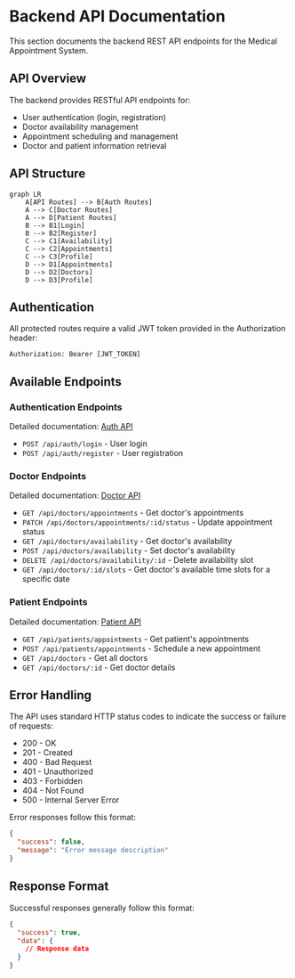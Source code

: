 # Backend API Documentation

This section documents the backend REST API endpoints for the Medical Appointment System.

## API Overview

The backend provides RESTful API endpoints for:

- User authentication (login, registration)
- Doctor availability management
- Appointment scheduling and management
- Doctor and patient information retrieval

## API Structure

```mermaid
graph LR
    A[API Routes] --> B[Auth Routes]
    A --> C[Doctor Routes]
    A --> D[Patient Routes]
    B --> B1[Login]
    B --> B2[Register]
    C --> C1[Availability]
    C --> C2[Appointments]
    C --> C3[Profile]
    D --> D1[Appointments]
    D --> D2[Doctors]
    D --> D3[Profile]
```

## Authentication

All protected routes require a valid JWT token provided in the Authorization header:

```
Authorization: Bearer [JWT_TOKEN]
```

## Available Endpoints

### Authentication Endpoints

Detailed documentation: [Auth API](auth.md)

- `POST /api/auth/login` - User login
- `POST /api/auth/register` - User registration

### Doctor Endpoints

Detailed documentation: [Doctor API](doctor.md)

- `GET /api/doctors/appointments` - Get doctor's appointments
- `PATCH /api/doctors/appointments/:id/status` - Update appointment status
- `GET /api/doctors/availability` - Get doctor's availability
- `POST /api/doctors/availability` - Set doctor's availability
- `DELETE /api/doctors/availability/:id` - Delete availability slot
- `GET /api/doctors/:id/slots` - Get doctor's available time slots for a specific date

### Patient Endpoints

Detailed documentation: [Patient API](patient.md)

- `GET /api/patients/appointments` - Get patient's appointments
- `POST /api/patients/appointments` - Schedule a new appointment
- `GET /api/doctors` - Get all doctors
- `GET /api/doctors/:id` - Get doctor details

## Error Handling

The API uses standard HTTP status codes to indicate the success or failure of requests:

- 200 - OK
- 201 - Created
- 400 - Bad Request
- 401 - Unauthorized
- 403 - Forbidden
- 404 - Not Found
- 500 - Internal Server Error

Error responses follow this format:

```json
{
  "success": false,
  "message": "Error message description"
}
```

## Response Format

Successful responses generally follow this format:

```json
{
  "success": true,
  "data": {
    // Response data
  }
}
```
